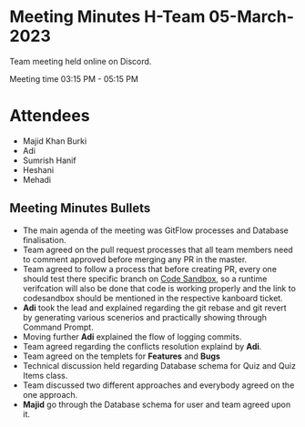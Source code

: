 # Meeting Minutes H-Team 05-March-2023

Team meeting held online on Discord.

Meeting time 03:15 PM - 05:15 PM

# Attendees
- Majid Khan Burki
- Adi
- Sumrish Hanif
- Heshani
- Mehadi

## Meeting Minutes Bullets

- The main agenda of the meeting was GitFlow processes and Database finalisation.
- Team agreed on the pull request processes that all team members need to comment approved before merging any PR in the master.
- Team agreed to follow a process that before creating PR, every one should test there specific branch on [Code Sandbox](https://codesandbox.io/), so a runtime verifcation will also be done that code is working properly and the link to codesandbox should be mentioned in the respective kanboard ticket.
- **Adi** took the lead and explained regarding the git rebase and git revert by generating various scenerios and practically showing through Command Prompt.
- Moving further **Adi** explained the flow of logging commits.
- Team agreed regarding the conflicts resolution explaind by **Adi**.
- Team agreed on the templets for **Features** and **Bugs** 
- Technical discussion held regarding Database schema for Quiz and Quiz Items class.
- Team discussed two different approaches and everybody agreed on the one approach.
- **Majid** go through the Database schema for user and team agreed upon it.
